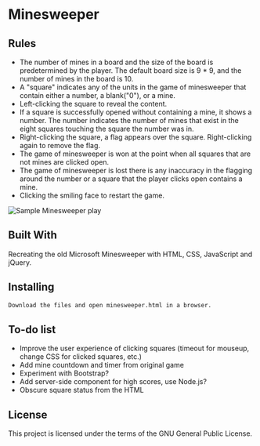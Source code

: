 # Minesweeper

## Rules 
* The number of mines in a board and the size of the board is predetermined by the player. The default board size is 9 * 9, and the number of mines in the board is 10. 
* A "square" indicates any of the units in the game of minesweeper that contain either a number, a blank("0"), or a mine.
* Left-clicking the square to reveal the content.
* If a square is successfully opened without containing a mine, it shows a number. The number indicates the number of mines that exist in the eight squares touching the square the number was in.
* Right-clicking the square, a flag appears over the square. Right-clicking again to remove the flag. 
* The game of minesweeper is won at the point when all squares that are not mines are clicked open.
* The game of minesweeper is lost there is any inaccuracy in the flagging around the number or a square that the player clicks open contains a mine.
* Clicking the smiling face to restart the game.

![Sample Minesweeper play](./images/sample_play.png)

## Built With 
Recreating the old Microsoft Minesweeper with HTML, CSS, JavaScript and jQuery.

## Installing 
```bash
Download the files and open minesweeper.html in a browser.
```
## To-do list
* Improve the user experience of clicking squares (timeout for mouseup, change
  CSS for clicked squares, etc.)
* Add mine countdown and timer from original game
* Experiment with Bootstrap?
* Add server-side component for high scores, use Node.js?
* Obscure square status from the HTML

## License
This project is licensed under the terms of the GNU General Public License.
